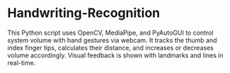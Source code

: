 # Handwriting-Recognition
This Python script uses OpenCV, MediaPipe, and PyAutoGUI to control system volume with hand gestures via webcam. It tracks the thumb and index finger tips, calculates their distance, and increases or decreases volume accordingly. Visual feedback is shown with landmarks and lines in real-time.
